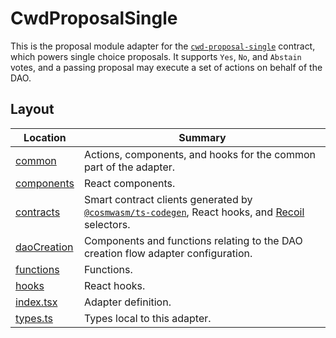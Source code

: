 # CwdProposalSingle

This is the proposal module adapter for the
[`cwd-proposal-single`](https://github.com/DA0-DA0/dao-contracts/tree/main/contracts/proposal/cwd-proposal-single)
contract, which powers single choice proposals. It supports `Yes`, `No`, and
`Abstain` votes, and a passing proposal may execute a set of actions on behalf
of the DAO.

## Layout

| Location                     | Summary                                                                                                                                                           |
| ---------------------------- | ----------------------------------------------------------------------------------------------------------------------------------------------------------------- |
| [common](./common)           | Actions, components, and hooks for the common part of the adapter.                                                                                                |
| [components](./components)   | React components.                                                                                                                                                 |
| [contracts](./contracts)     | Smart contract clients generated by [`@cosmwasm/ts-codegen`](https://github.com/CosmWasm/ts-codegen), React hooks, and [Recoil](https://recoiljs.org/) selectors. |
| [daoCreation](./daoCreation) | Components and functions relating to the DAO creation flow adapter configuration.                                                                                 |
| [functions](./functions)     | Functions.                                                                                                                                                        |
| [hooks](./hooks)             | React hooks.                                                                                                                                                      |
| [index.tsx](./index.tsx)     | Adapter definition.                                                                                                                                               |
| [types.ts](./types.ts)       | Types local to this adapter.                                                                                                                                      |
